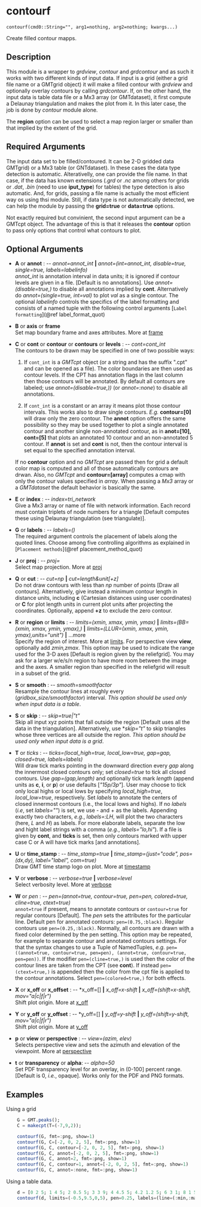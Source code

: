 # contourf

    contourf(cmd0::String="", arg1=nothing, arg2=nothing; kwargs...)

Create filled contour mapps.

Description
-----------

This module is a wrapper to *grdview*, *contour* and *grdcontour* and as such it works with two different kinds of input data. If input is a grid (either a grid file name or a GMTgrid object) it will make a filled contour with *grdview* and optionally  overlay contours by calling *grdcontour*. If, on the other hand, the input data is table data file or a Mx3 array (or GMTdataset), it first compute a Delaunay triangulation and makes the plot from it. In this later case, the job is done by *contour* module alone.

The **region** option can be used to select a map region larger or smaller than that implied by the extent of the grid. 

Required Arguments
------------------

The input data set to be filled/contoured. It can be 2-D gridded data GMTgrid) or a Mx3 table (or GNTdataset). In these cases
the data type detection is automatic. Alterativelly, one can provide the file name. In that case, if the data has
known extensions (*.grd* or *.nc* among others for grids or *.dat*, *.bin* (need to use **iput_type**) for tables) the
type detection is also automatic. And, for grids, passing a file name is actually the most efficient way os using thsi module.
Still, if data type is not automatically detected, we can help the module by passing the **grid=true** or **data=true**
options.

Not exactly required but convinient, the second input argument can be a GMTcpt object. The advantage of this is that it
releases the **contour** option to pass only options that control what contours to plot.

Optional Arguments
------------------

- **A** or **annot** : -- *annot=annot\_int* **|** *annot=(int=annot\_int, disable=true, single=true, labels=labelinfo)*\
   *annot\_int* is annotation interval in data units; it is ignored if contour levels are given in a file.
   [Default is no annotations]. Use *annot=(disable=true,)* to disable all annotations implied by **cont**.
   Alternatively do *annot=(single=true, int=val)* to plot *val* as a single contour. The optional *labelinfo* controls the specifics of the label formatting and consists of a named tuple with the following control arguments [`Label formatting`](@ref label_format_quot)

- **B** or **axis** or **frame**\
   Set map boundary frame and axes attributes. More at [frame](@ref)

- **C** or **cont** or **contour** or **contours** or **levels** : -- *cont=cont\_int*\
   The contours to be drawn may be specified in one of two possible ways:

   1. If ``cont_int`` is a *GMTcpt* object (or a string and has the suffix ".cpt" and can be opened as a file).
      The color boundaries are then used as contour levels. If the CPT has annotation flags in the
      last column then those contours will be annotated. By default all contours are labeled;
      use *annot=(disable=true,))* (or *annot=:none*) to disable all annotations.

   2. If ``cont_int`` is a constant or an array it means plot those contour intervals. This works also to draw
      single contours. *E.g.* **contour=[0]** will draw only the zero contour. The **annot** option offers the same
	   possibility so they may be used together to plot a single annotated contour and another single non-annotated contour,
	   as in **anot=[10], cont=[5]** that plots an annotated 10 contour and an non-annotated 5 contour. If **annot** is set
	   and **cont** is not, then the contour interval is set equal to the specified annotation interval.

	If no **contour** option and no *GMTcpt* are passed then for grid a default color map is computed and all of
	those automatically contours are drwan. Also, no *GMTcpt* and **contour=[array]** computes a cmap with only the
	contour values specified in *array*. When passing a *Mx3* array or a *GMTdataset* the default behavior is
	basically the same.

- **E** or **index** : -- *index=tri_network*\
   Give a Mx3 array or name of file with network information. Each record must contain triplets of node numbers for
   a triangle [Default computes these using Delaunay triangulation (see triangulate)].

- **G** or **labels** : -- *labels=()*\
   The required argument controls the placement of labels along the quoted lines. Choose among five
   controlling algorithms as explained in [`Placement methods`](@ref placement_method_quot)

- **J** or **proj** : -- *proj=<parameters>*\
   Select map projection. More at [proj](@ref)

- **Q** or **cut** : -- *cut=np* **|** *cut=length&unit[+z]*\
   Do not draw contours with less than *np* number of points [Draw all contours]. Alternatively, give
   instead a minimum contour length in distance units, including **c** (Cartesian distances using user
   coordinates) or **C** for plot length units in current plot units after projecting the coordinates.
   Optionally, append **+z** to exclude the zero contour.

- **R** or **region** or **limits** : -- *limits=(xmin, xmax, ymin, ymax)* **|** *limits=(BB=(xmin, xmax, ymin, ymax),)*
   **|** *limits=(LLUR=(xmin, xmax, ymin, ymax),units="unit")* **|** ...more\
   Specify the region of interest. More at [limits](@ref). For perspective view **view**, optionally add
   *zmin,zmax*. This option may be used to indicate the range used for the 3-D axes [Default is region given
   by the reliefgrid]. You may ask for a larger w/e/s/n region to have more room between the image and the axes.
   A smaller region than specified in the reliefgrid will result in a subset of the grid.

- **S** or **smooth** : -- *smooth=smoothfactor*\
   Resample the contour lines at roughly every (*gridbox\_size/smoothfactor*) interval.
   *This option should be used only when input data is a table*.

- **S** or **skip** : -- *skip=true|"t"*\
   Skip all input xyz points that fall outside the region [Default uses all the data in the triangulation].
   Alternatively, use **skip="t"* to skip triangles whose three vertices are all outside the region.
   *This option should be used only when input data is a grid*.

- **T** or *ticks* : -- *ticks=(local\_high=true, local\_low=true, gap=gap, closed=true, labels=labels)*\
   Will draw tick marks pointing in the downward direction every *gap* along the innermost closed contours only;
   set *closed=true* to tick all closed contours. Use *gap=(gap,length)* and optionally tick mark *length*
   (append units as **c**, **i**, or **p**) or use defaults [*"15p/3p"*]. User may choose to tick only local
   highs or local lows by specifying *local\_high=true*, *local\_low=true*, respectively. Set *labels* to
   annotate the centers of closed innermost contours (i.e., the local lows and highs). If no *labels* (*i.e*,
   set *labels=""*) is set, we use - and + as the labels. Appending exactly two characters, *e.g.*, *labels=:LH*,
   will plot the two characters (here, *L* and *H*) as labels. For more elaborate labels, separate the low and hight
   label strings with a comma (*e.g.*, *labels="lo,hi"*). If a file is given by **cont**, and **ticks** is set,
   then only contours marked with upper case C or A will have tick marks [and annotations].

- **U** or **time_stamp** : -- *time_stamp=true* **|** *time_stamp=(just="code", pos=(dx,dy), label="label", com=true)*\
   Draw GMT time stamp logo on plot. More at [timestamp](@ref)

- **V** or **verbose** : -- *verbose=true* **|** *verbose=level*\
   Select verbosity level. More at [verbose](@ref)

- **W** or *pen* : -- *pen=(annot=true, contour=true, pen=pen, colored=true, cline=true, ctext=true)*\
   ``annot=true`` if present, means to annotate contours or ``contour=true`` for regular contours [Default].
   The *pen* sets the attributes for the particular line. Default pen for annotated contours: ``pen=(0.75,:black)``.
   Regular contours use ``pen=(0.25,:black)``. Normally, all contours are drawn with a fixed color determined by
   the pen setting. This option may be repeated, for example to separate contour and annotated contours settings.
   For that the syntax changes to use a Tuple of NamedTuples, *e.g.*  ``pen=((annot=true, contour=true, pen=pen), (annot=true, contour=true, pen=pen))``. If the modifier ``pen=(cline=true,)`` is used then the color of the contour lines are taken from the CPT (see **cont**). If instead ``pen=(ctext=true,)`` is appended then the color from the cpt file is applied to the contour annotations. Select ``pen=(colored=true,)`` for both effects.

- **X** or **x\_off** or **x\_offset** : -- *x\_off=[] **|** *x\_off=x-shift* **|** *x\_off=(shift=x-shift, mov="a|c|f|r")*\
   Shift plot origin. More at [x_off](@ref)

- **Y** or **y\_off** or **y\_offset** : -- *y\_off=[] **|** *y\_off=y-shift* **|** *y\_off=(shift=y-shift, mov="a|c|f|r")*\
   Shift plot origin. More at [y_off](@ref)

- **p** or **view** or **perspective** : -- *view=(azim, elev)*\
   Selects perspective view and sets the azimuth and elevation of the viewpoint. More at [perspective](@ref)

- **t** or **transparency** or **alpha**: -- *alpha=50*\
   Set PDF transparency level for an overlay, in (0-100] percent range. [Default is 0, *i.e.*, opaque].
   Works only for the PDF and PNG formats.

Examples
--------

Using a grid

```julia
	G = GMT.peaks();
	C = makecpt(T=(-7,9,2));

	contourf(G, fmt=:png, show=1)
	contourf(G, C=[-2, 0, 2, 5], fmt=:png, show=1)
	contourf(G, C, contour=[-2, 0, 2, 5], fmt=:png, show=1)
	contourf(G, C, annot=[-2, 0, 2, 5], fmt=:png, show=1)
	contourf(G, C, annot=2, fmt=:png, show=1)
	contourf(G, C, contour=1, annot=[-2, 0, 2, 5], fmt=:png, show=1)
	contourf(G, C, annot=:none, fmt=:png, show=1)
```

Using a table data.

```julia
	d = [0 2 5; 1 4 5; 2 0.5 5; 3 3 9; 4 4.5 5; 4.2 1.2 5; 6 3 1; 8 1 5; 9 4.5 5];
	contourf(d, limits=(-0.5,9.5,0,5), pen=0.25, labels=(line=(:min,:max),), fmt=:png, show=1)
```